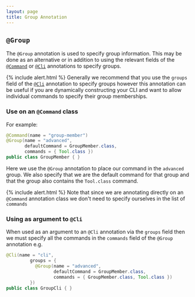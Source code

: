```yaml
---
layout: page
title: Group Annotation
---
```


## `@Group`

The `@Group` annotation is used to specify group information.  This may be done as an alternative or in addition to using the relevant fields of the [`@Command`](command.html) or [`@Cli`](cli.html) annotations to specify groups.

{% include alert.html %}
Generally we recommend that you use the `groups` field of the [`@Cli`](cli.html) annotation to specify groups however this annotation can be useful if you are dynamically constructing your CLI and want to allow individual commands to specify their group memberships.

### Use on an `@Command` class

For example:

```java
@Command(name = "group-member")
@Group(name = "advanced",
       defaultCommand = GroupMember.class,
       commands = { Tool.class })
public class GroupMember { }
```

Here we use the `@Group` annotation to place our command in the `advanced` group.  We also specify that we are the default command for that group and that the group also contains the `Tool.class` command.

{% include alert.html %}
Note that since we are annotating directly on an `@Command` annotation class we don't need to specify ourselves in the list of `commands`

### Using as argument to `@Cli`

When used as an argument to an `@Cli` annotation via the `groups` field then we must specify all the commands in the `commands` field of the `@Group` annotation e.g.

```java
@Cli(name = "cli",
         groups = {
           @Group(name = "advanced",
                  defaultCommand = GroupMember.class,
                  commands = { GroupMember.class, Tool.class })
         })
public class GroupCli { }
```